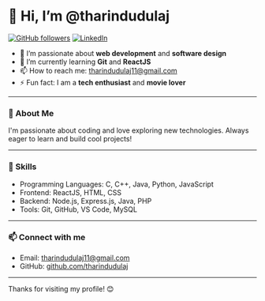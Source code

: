 # 👋 Hi, I’m @tharindudulaj

[![GitHub followers](https://img.shields.io/github/followers/tharindudulaj?style=social)](https://github.com/tharindudulaj)
[![LinkedIn](https://img.shields.io/badge/LinkedIn-blue?style=social&logo=linkedin&logoColor=white)](https://www.linkedin.com/in/tharindudulaj/)

- 👀 I’m passionate about **web development** and **software design**
- 🌱 I’m currently learning **Git** and **ReactJS**
- 📫 How to reach me: [tharindudulaj11@gmail.com](mailto:tharindudulaj11@gmail.com)
- ⚡ Fun fact: I am a **tech enthusiast** and **movie lover**

---

### 🚀 About Me
I'm passionate about coding and love exploring new technologies. Always eager to learn and build cool projects!

---

### 🔧 Skills
- Programming Languages: C, C++, Java, Python, JavaScript
- Frontend: ReactJS, HTML, CSS
- Backend: Node.js, Express.js, Java, PHP
- Tools: Git, GitHub, VS Code, MySQL

---

### 📫 Connect with me
- Email: tharindudulaj11@gmail.com
- GitHub: [github.com/tharindudulaj](https://github.com/tharindudulaj)

---

Thanks for visiting my profile! 😊

